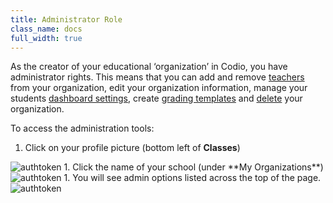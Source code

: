 ```yaml
---
title: Administrator Role
class_name: docs
full_width: true
---
```


As the creator of your educational ‘organization’ in Codio, you have administrator rights. This means that you can add and remove [teachers](/docs/teacher/create/addteachers/) from your organization, edit your organization information, manage your students [dashboard settings](/docs/teacher/create/dash/), create [grading templates](/docs/teacher/assess/rubric/) and [delete](/docs/teacher/create/deleteorg/) your organization.

To access the administration tools:

1. Click on your profile picture (bottom left of **Classes**) 
<img alt="authtoken" src="/img/docs/class_administration/profilepic.png" class="simple"/>
1. Click the name of your school (under **My Organizations**)
<img alt="authtoken" src="/img/docs/class_administration/addteachers/myschoolorg.png" class="simple"/>
1. You will see admin options listed across the top of the page. 
<img alt="authtoken" src="/img/docs/manage_organization/memberstab.png" class="simple"/>


